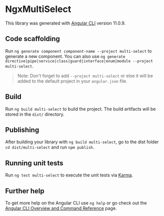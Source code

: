 # NgxMultiSelect

This library was generated with [Angular CLI](https://github.com/angular/angular-cli) version 11.0.9.

## Code scaffolding

Run `ng generate component component-name --project multi-select` to generate a new component. You can also use `ng generate directive|pipe|service|class|guard|interface|enum|module --project multi-select`.

> Note: Don't forget to add `--project multi-select` or else it will be added to the default project in your `angular.json` file.

## Build

Run `ng build multi-select` to build the project. The build artifacts will be stored in the `dist/` directory.

## Publishing

After building your library with `ng build multi-select`, go to the dist folder `cd dist/multi-select` and run `npm publish`.

## Running unit tests

Run `ng test multi-select` to execute the unit tests via [Karma](https://karma-runner.github.io).

## Further help

To get more help on the Angular CLI use `ng help` or go check out the [Angular CLI Overview and Command Reference](https://angular.io/cli) page.
